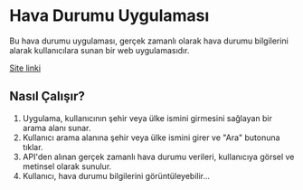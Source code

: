 # Hava Durumu Uygulaması

Bu hava durumu uygulaması, gerçek zamanlı olarak hava durumu bilgilerini alarak kullanıcılara sunan bir web uygulamasıdır.

[Site linki](https://havadurumuapps.netlify.app)

## Nasıl Çalışır?

1. Uygulama, kullanıcının şehir veya ülke ismini girmesini sağlayan bir arama alanı sunar.
2. Kullanıcı arama alanına şehir veya ülke ismini girer ve "Ara" butonuna tıklar.
3. API'den alınan gerçek zamanlı hava durumu verileri, kullanıcıya görsel ve metinsel olarak sunulur.
4. Kullanıcı, hava durumu bilgilerini görüntüleyebilir...

